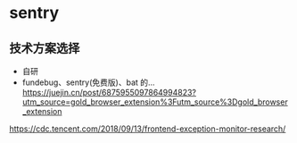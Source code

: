 # sentry

## 技术方案选择

- 自研
- fundebug、sentry(免费版)、bat 的...
  https://juejin.cn/post/6875955097864994823?utm_source=gold_browser_extension%3Futm_source%3Dgold_browser_extension

https://cdc.tencent.com/2018/09/13/frontend-exception-monitor-research/
